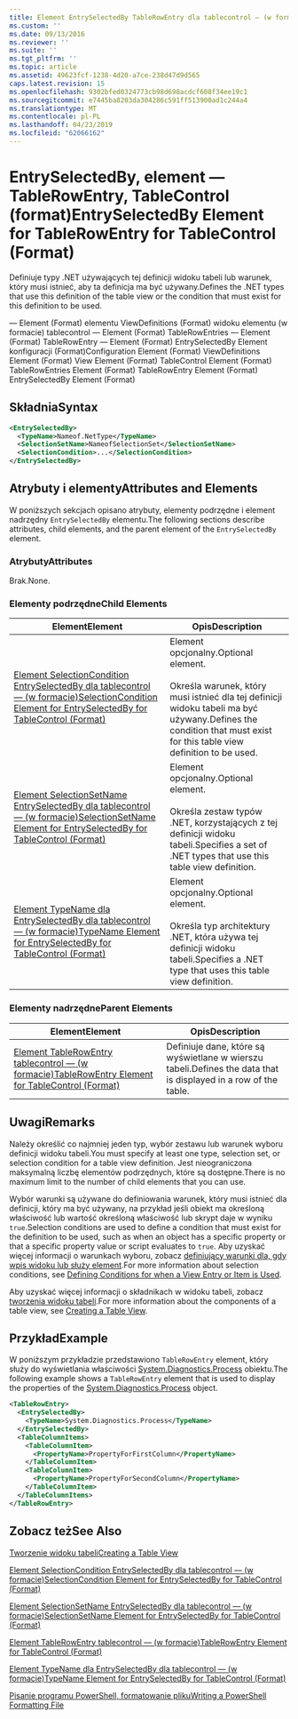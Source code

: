 ```yaml
---
title: Element EntrySelectedBy TableRowEntry dla tablecontrol — (w formacie) | Dokumentacja firmy Microsoft
ms.custom: ''
ms.date: 09/13/2016
ms.reviewer: ''
ms.suite: ''
ms.tgt_pltfrm: ''
ms.topic: article
ms.assetid: 49623fcf-1238-4d20-a7ce-238d47d9d565
caps.latest.revision: 15
ms.openlocfilehash: 9302bfed0324773cb98d698acdcf608f34ee19c1
ms.sourcegitcommit: e7445ba8203da304286c591ff513900ad1c244a4
ms.translationtype: MT
ms.contentlocale: pl-PL
ms.lasthandoff: 04/23/2019
ms.locfileid: "62066162"
---
```

# <a name="entryselectedby-element-for-tablerowentry--for-tablecontrol-format"></a><span data-ttu-id="e0355-102">EntrySelectedBy, element — TableRowEntry, TableControl (format)</span><span class="sxs-lookup"><span data-stu-id="e0355-102">EntrySelectedBy Element for TableRowEntry  for TableControl (Format)</span></span>

<span data-ttu-id="e0355-103">Definiuje typy .NET używających tej definicji widoku tabeli lub warunek, który musi istnieć, aby ta definicja ma być używany.</span><span class="sxs-lookup"><span data-stu-id="e0355-103">Defines the .NET types that use this definition of the table view or the condition that must exist for this definition to be used.</span></span>

<span data-ttu-id="e0355-104">— Element (Format) elementu ViewDefinitions (Format) widoku elementu (w formacie) tablecontrol — Element (Format) TableRowEntries — Element (Format) TableRowEntry — Element (Format) EntrySelectedBy Element konfiguracji (Format)</span><span class="sxs-lookup"><span data-stu-id="e0355-104">Configuration Element (Format) ViewDefinitions Element (Format) View Element (Format) TableControl Element (Format) TableRowEntries Element (Format) TableRowEntry Element (Format) EntrySelectedBy Element (Format)</span></span>

## <a name="syntax"></a><span data-ttu-id="e0355-105">Składnia</span><span class="sxs-lookup"><span data-stu-id="e0355-105">Syntax</span></span>

```xml
<EntrySelectedBy>
  <TypeName>Nameof.NetType</TypeName>
  <SelectionSetName>NameofSelectionSet</SelectionSetName>
  <SelectionCondition>...</SelectionCondition>
</EntrySelectedBy>
```

## <a name="attributes-and-elements"></a><span data-ttu-id="e0355-106">Atrybuty i elementy</span><span class="sxs-lookup"><span data-stu-id="e0355-106">Attributes and Elements</span></span>

<span data-ttu-id="e0355-107">W poniższych sekcjach opisano atrybuty, elementy podrzędne i element nadrzędny `EntrySelectedBy` elementu.</span><span class="sxs-lookup"><span data-stu-id="e0355-107">The following sections describe attributes, child elements, and the parent element of the `EntrySelectedBy` element.</span></span>

### <a name="attributes"></a><span data-ttu-id="e0355-108">Atrybuty</span><span class="sxs-lookup"><span data-stu-id="e0355-108">Attributes</span></span>

<span data-ttu-id="e0355-109">Brak.</span><span class="sxs-lookup"><span data-stu-id="e0355-109">None.</span></span>

### <a name="child-elements"></a><span data-ttu-id="e0355-110">Elementy podrzędne</span><span class="sxs-lookup"><span data-stu-id="e0355-110">Child Elements</span></span>

|<span data-ttu-id="e0355-111">Element</span><span class="sxs-lookup"><span data-stu-id="e0355-111">Element</span></span>|<span data-ttu-id="e0355-112">Opis</span><span class="sxs-lookup"><span data-stu-id="e0355-112">Description</span></span>|
|-------------|-----------------|
|[<span data-ttu-id="e0355-113">Element SelectionCondition EntrySelectedBy dla tablecontrol — (w formacie)</span><span class="sxs-lookup"><span data-stu-id="e0355-113">SelectionCondition Element for EntrySelectedBy for TableControl (Format)</span></span>](./selectioncondition-element-for-entryselectedby-for-tablecontrol-format.md)|<span data-ttu-id="e0355-114">Element opcjonalny.</span><span class="sxs-lookup"><span data-stu-id="e0355-114">Optional element.</span></span><br /><br /> <span data-ttu-id="e0355-115">Określa warunek, który musi istnieć dla tej definicji widoku tabeli ma być używany.</span><span class="sxs-lookup"><span data-stu-id="e0355-115">Defines the condition that must exist for this table view definition to be used.</span></span>|
|[<span data-ttu-id="e0355-116">Element SelectionSetName EntrySelectedBy dla tablecontrol — (w formacie)</span><span class="sxs-lookup"><span data-stu-id="e0355-116">SelectionSetName Element for EntrySelectedBy for TableControl (Format)</span></span>](./selectionsetname-element-for-entryselectedby-for-tablecontrol-format.md)|<span data-ttu-id="e0355-117">Element opcjonalny.</span><span class="sxs-lookup"><span data-stu-id="e0355-117">Optional element.</span></span><br /><br /> <span data-ttu-id="e0355-118">Określa zestaw typów .NET, korzystających z tej definicji widoku tabeli.</span><span class="sxs-lookup"><span data-stu-id="e0355-118">Specifies a set of .NET types that use this table view definition.</span></span>|
|[<span data-ttu-id="e0355-119">Element TypeName dla EntrySelectedBy dla tablecontrol — (w formacie)</span><span class="sxs-lookup"><span data-stu-id="e0355-119">TypeName Element for EntrySelectedBy for TableControl (Format)</span></span>](./typename-element-for-entryselectedby-for-tablecontrol-format.md)|<span data-ttu-id="e0355-120">Element opcjonalny.</span><span class="sxs-lookup"><span data-stu-id="e0355-120">Optional element.</span></span><br /><br /> <span data-ttu-id="e0355-121">Określa typ architektury .NET, która używa tej definicji widoku tabeli.</span><span class="sxs-lookup"><span data-stu-id="e0355-121">Specifies a .NET type that uses this table view definition.</span></span>|

### <a name="parent-elements"></a><span data-ttu-id="e0355-122">Elementy nadrzędne</span><span class="sxs-lookup"><span data-stu-id="e0355-122">Parent Elements</span></span>

|<span data-ttu-id="e0355-123">Element</span><span class="sxs-lookup"><span data-stu-id="e0355-123">Element</span></span>|<span data-ttu-id="e0355-124">Opis</span><span class="sxs-lookup"><span data-stu-id="e0355-124">Description</span></span>|
|-------------|-----------------|
|[<span data-ttu-id="e0355-125">Element TableRowEntry tablecontrol — (w formacie)</span><span class="sxs-lookup"><span data-stu-id="e0355-125">TableRowEntry Element for TableControl (Format)</span></span>](./tablerowentry-element-for-tablerowentries-for-tablecontrol-format.md)|<span data-ttu-id="e0355-126">Definiuje dane, które są wyświetlane w wierszu tabeli.</span><span class="sxs-lookup"><span data-stu-id="e0355-126">Defines the data that is displayed in a row of the table.</span></span>|

## <a name="remarks"></a><span data-ttu-id="e0355-127">Uwagi</span><span class="sxs-lookup"><span data-stu-id="e0355-127">Remarks</span></span>

<span data-ttu-id="e0355-128">Należy określić co najmniej jeden typ, wybór zestawu lub warunek wyboru definicji widoku tabeli.</span><span class="sxs-lookup"><span data-stu-id="e0355-128">You must specify at least one type, selection set, or selection condition for a table view definition.</span></span> <span data-ttu-id="e0355-129">Jest nieograniczona maksymalną liczbę elementów podrzędnych, które są dostępne.</span><span class="sxs-lookup"><span data-stu-id="e0355-129">There is no maximum limit to the number of child elements that you can use.</span></span>

<span data-ttu-id="e0355-130">Wybór warunki są używane do definiowania warunek, który musi istnieć dla definicji, który ma być używany, na przykład jeśli obiekt ma określoną właściwość lub wartość określoną właściwość lub skrypt daje w wyniku `true`.</span><span class="sxs-lookup"><span data-stu-id="e0355-130">Selection conditions are used to define a condition that must exist for the definition to be used, such as when an object has a specific property or that a specific property value or script evaluates to `true`.</span></span> <span data-ttu-id="e0355-131">Aby uzyskać więcej informacji o warunkach wyboru, zobacz [definiujący warunki dla, gdy wpis widoku lub służy element](./defining-conditions-for-displaying-data.md).</span><span class="sxs-lookup"><span data-stu-id="e0355-131">For more information about selection conditions, see [Defining Conditions for when a View Entry or Item is Used](./defining-conditions-for-displaying-data.md).</span></span>

<span data-ttu-id="e0355-132">Aby uzyskać więcej informacji o składnikach w widoku tabeli, zobacz [tworzenia widoku tabeli](./creating-a-table-view.md).</span><span class="sxs-lookup"><span data-stu-id="e0355-132">For more information about the components of a table view, see [Creating a Table View](./creating-a-table-view.md).</span></span>

## <a name="example"></a><span data-ttu-id="e0355-133">Przykład</span><span class="sxs-lookup"><span data-stu-id="e0355-133">Example</span></span>

<span data-ttu-id="e0355-134">W poniższym przykładzie przedstawiono `TableRowEntry` element, który służy do wyświetlania właściwości [System.Diagnostics.Process](/dotnet/api/System.Diagnostics.Process) obiektu.</span><span class="sxs-lookup"><span data-stu-id="e0355-134">The following example shows a `TableRowEntry` element that is used to display the properties of the [System.Diagnostics.Process](/dotnet/api/System.Diagnostics.Process) object.</span></span>

```xml
<TableRowEntry>
  <EntrySelectedBy>
    <TypeName>System.Diagnostics.Process</TypeName>
  </EntrySelectedBy>
  <TableColumnItems>
    <TableColumnItem>
      <PropertyName>PropertyForFirstColumn</PropertyName>
    </TableColumnItem>
    <TableColumnItem>
      <PropertyName>PropertyForSecondColumn</PropertyName>
    </TableColumnItem>
  </TableColumnItems>
</TableRowEntry>
```

## <a name="see-also"></a><span data-ttu-id="e0355-135">Zobacz też</span><span class="sxs-lookup"><span data-stu-id="e0355-135">See Also</span></span>

[<span data-ttu-id="e0355-136">Tworzenie widoku tabeli</span><span class="sxs-lookup"><span data-stu-id="e0355-136">Creating a Table View</span></span>](./creating-a-table-view.md)

[<span data-ttu-id="e0355-137">Element SelectionCondition EntrySelectedBy dla tablecontrol — (w formacie)</span><span class="sxs-lookup"><span data-stu-id="e0355-137">SelectionCondition Element for EntrySelectedBy for TableControl (Format)</span></span>](./selectioncondition-element-for-entryselectedby-for-tablecontrol-format.md)

[<span data-ttu-id="e0355-138">Element SelectionSetName EntrySelectedBy dla tablecontrol — (w formacie)</span><span class="sxs-lookup"><span data-stu-id="e0355-138">SelectionSetName Element for EntrySelectedBy for TableControl (Format)</span></span>](./selectionsetname-element-for-entryselectedby-for-tablecontrol-format.md)

[<span data-ttu-id="e0355-139">Element TableRowEntry tablecontrol — (w formacie)</span><span class="sxs-lookup"><span data-stu-id="e0355-139">TableRowEntry Element for TableControl (Format)</span></span>](./tablerowentry-element-for-tablerowentries-for-tablecontrol-format.md)

[<span data-ttu-id="e0355-140">Element TypeName dla EntrySelectedBy dla tablecontrol — (w formacie)</span><span class="sxs-lookup"><span data-stu-id="e0355-140">TypeName Element for EntrySelectedBy for TableControl (Format)</span></span>](./typename-element-for-entryselectedby-for-tablecontrol-format.md)

[<span data-ttu-id="e0355-141">Pisanie programu PowerShell, formatowanie pliku</span><span class="sxs-lookup"><span data-stu-id="e0355-141">Writing a PowerShell Formatting File</span></span>](./writing-a-powershell-formatting-file.md)
